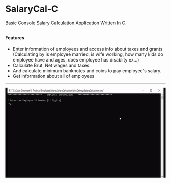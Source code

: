 # SalaryCal-C

Basic Console Salary Calculation Application Written In C. 

##
#### Features
  - Enter information of employees and access info about taxes and grants (Calculating by is employee married, is wife working, how many kids do employee have and ages, does employee has disablity ex...)
  - Calculate Brut, Net wages and taxes.
  - And calculate minimum banknotes and coins to pay employee's salary.
  - Get information about all of employees

  
  ---------------------------------------
![Screen shot](https://raw.githubusercontent.com/burakyccl/SalaryCal-C/main/gif.gif)
